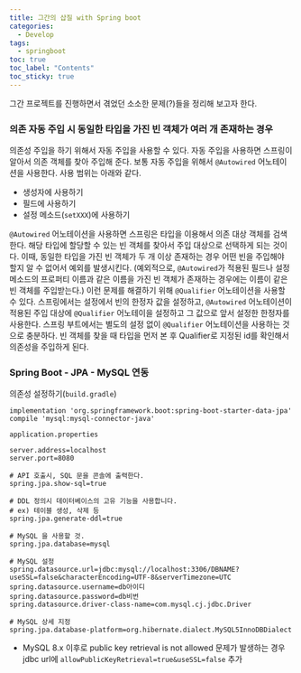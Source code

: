 ```yaml
---
title: 그간의 삽질 with Spring boot
categories:
  - Develop
tags:
  - springboot
toc: true
toc_label: "Contents"
toc_sticky: true
---
```


그간 프로젝트를 진행하면서 겪었던 소소한 문제(?)들을 정리해 보고자 한다.

### 의존 자동 주입 시 동일한 타입을 가진 빈 객체가 여러 개 존재하는 경우

의존성 주입을 하기 위해서 자동 주입을 사용할 수 있다. 자동 주입을 사용하면 스프링이 알아서 의존 객체를 찾아 주입해 준다. 보통 자동 주입을 위해서 `@Autowired` 어노테이션을 사용한다. 사용 범위는 아래와 같다.

* 생성자에 사용하기
* 필드에 사용하기
* 설정 메소드(`setXXX`)에 사용하기

`@Autowired` 어노테이션을 사용하면 스프링은 타입을 이용해서 의존 대상 객체를 검색한다. 해당 타입에 할당할 수 있는 빈 객체를 찾아서 주입 대상으로 선택하게 되는 것이다. 이때, 동일한 타입을 가진 빈 객체가 두 개 이상 존재하는 경우 어떤 빈을 주입해야 할지 알 수 없어서 예외를 발생시킨다. (예외적으로, `@Autowired`가 적용된 필드나 설정 메소드의 프로퍼티 이름과 같은 이름을 가진 빈 객체가 존재하는 경우에는 이름이 같은 빈 객체를 주입받는다.) 이런 문제를 해결하기 위해 `@Qualifier` 어노테이션을 사용할 수 있다. 스프링에서는 설정에서 빈의 한정자 값을 설정하고, `@Autowired` 어노테이션이 적용된 주입 대상에 `@Qualifier` 어노테이을 설정하고 그 값으로 앞서 설정한 한정자를 사용한다. 스프링 부트에서는 별도의 설정 없이 `@Qualifier` 어노테이션을 사용하는 것으로 충분하다. 빈 객체를 찾을 때 타입을 먼저 본 후 Qualifier로 지정된 id를 확인해서 의존성을 주입하게 된다.

### Spring Boot - JPA - MySQL 연동

의존성 설정하기(`build.gradle`)

```
implementation 'org.springframework.boot:spring-boot-starter-data-jpa'
compile 'mysql:mysql-connector-java'
```

`application.properties`

```
server.address=localhost
server.port=8080

# API 호출시, SQL 문을 콘솔에 출력한다.
spring.jpa.show-sql=true

# DDL 정의시 데이터베이스의 고유 기능을 사용합니다.
# ex) 테이블 생성, 삭제 등
spring.jpa.generate-ddl=true

# MySQL 을 사용할 것.
spring.jpa.database=mysql

# MySQL 설정
spring.datasource.url=jdbc:mysql://localhost:3306/DBNAME?useSSL=false&characterEncoding=UTF-8&serverTimezone=UTC
spring.datasource.username=db아이디
spring.datasource.password=db비번
spring.datasource.driver-class-name=com.mysql.cj.jdbc.Driver

# MySQL 상세 지정
spring.jpa.database-platform=org.hibernate.dialect.MySQL5InnoDBDialect
```



* MySQL 8.x 이후로 public key retrieval is not allowed 문제가 발생하는 경우 jdbc url에 `allowPublicKeyRetrieval=true&useSSL=false` 추가